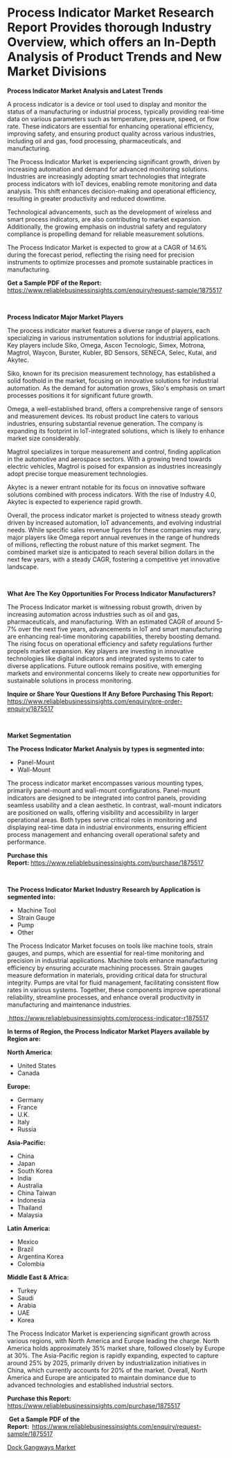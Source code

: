 <p><h1>Process Indicator Market Research Report Provides thorough Industry Overview, which offers an In-Depth Analysis of Product Trends and New Market Divisions</h1></p><p><strong>Process Indicator Market Analysis and Latest Trends</strong></p>
<p><p>A process indicator is a device or tool used to display and monitor the status of a manufacturing or industrial process, typically providing real-time data on various parameters such as temperature, pressure, speed, or flow rate. These indicators are essential for enhancing operational efficiency, improving safety, and ensuring product quality across various industries, including oil and gas, food processing, pharmaceuticals, and manufacturing.</p><p>The Process Indicator Market is experiencing significant growth, driven by increasing automation and demand for advanced monitoring solutions. Industries are increasingly adopting smart technologies that integrate process indicators with IoT devices, enabling remote monitoring and data analysis. This shift enhances decision-making and operational efficiency, resulting in greater productivity and reduced downtime. </p><p>Technological advancements, such as the development of wireless and smart process indicators, are also contributing to market expansion. Additionally, the growing emphasis on industrial safety and regulatory compliance is propelling demand for reliable measurement solutions. </p><p>The Process Indicator Market is expected to grow at a CAGR of 14.6% during the forecast period, reflecting the rising need for precision instruments to optimize processes and promote sustainable practices in manufacturing.</p></p>
<p><strong>Get a Sample PDF of the Report:&nbsp;</strong> <a href="https://www.reliablebusinessinsights.com/enquiry/request-sample/1875517?utm_campaign=2527&utm_medium=2&utm_source=Github&utm_content=ia&utm_term=19022025&utm_id=process-indicator">https://www.reliablebusinessinsights.com/enquiry/request-sample/1875517</a></p>
<p>&nbsp;</p>
<p><strong>Process Indicator Major Market Players</strong></p>
<p><p>The process indicator market features a diverse range of players, each specializing in various instrumentation solutions for industrial applications. Key players include Siko, Omega, Ascon Tecnologic, Simex, Motrona, Magtrol, Waycon, Burster, Kubler, BD Sensors, SENECA, Selec, Kutai, and Akytec. </p><p>Siko, known for its precision measurement technology, has established a solid foothold in the market, focusing on innovative solutions for industrial automation. As the demand for automation grows, Siko's emphasis on smart processes positions it for significant future growth.</p><p>Omega, a well-established brand, offers a comprehensive range of sensors and measurement devices. Its robust product line caters to various industries, ensuring substantial revenue generation. The company is expanding its footprint in IoT-integrated solutions, which is likely to enhance market size considerably.</p><p>Magtrol specializes in torque measurement and control, finding application in the automotive and aerospace sectors. With a growing trend towards electric vehicles, Magtrol is poised for expansion as industries increasingly adopt precise torque measurement technologies.</p><p>Akytec is a newer entrant notable for its focus on innovative software solutions combined with process indicators. With the rise of Industry 4.0, Akytec is expected to experience rapid growth. </p><p>Overall, the process indicator market is projected to witness steady growth driven by increased automation, IoT advancements, and evolving industrial needs. While specific sales revenue figures for these companies may vary, major players like Omega report annual revenues in the range of hundreds of millions, reflecting the robust nature of this market segment. The combined market size is anticipated to reach several billion dollars in the next few years, with a steady CAGR, fostering a competitive yet innovative landscape.</p></p>
<p>&nbsp;</p>
<p><strong>What Are The Key Opportunities For Process Indicator Manufacturers?</strong></p>
<p><p>The Process Indicator market is witnessing robust growth, driven by increasing automation across industries such as oil and gas, pharmaceuticals, and manufacturing. With an estimated CAGR of around 5-7% over the next five years, advancements in IoT and smart manufacturing are enhancing real-time monitoring capabilities, thereby boosting demand. The rising focus on operational efficiency and safety regulations further propels market expansion. Key players are investing in innovative technologies like digital indicators and integrated systems to cater to diverse applications. Future outlook remains positive, with emerging markets and environmental concerns likely to create new opportunities for sustainable solutions in process monitoring.</p></p>
<p><strong>Inquire or Share Your Questions If Any Before Purchasing This Report:</strong> <a href="https://www.reliablebusinessinsights.com/enquiry/pre-order-enquiry/1875517?utm_campaign=2527&utm_medium=2&utm_source=Github&utm_content=ia&utm_term=19022025&utm_id=process-indicator">https://www.reliablebusinessinsights.com/enquiry/pre-order-enquiry/1875517</a></p>
<p>&nbsp;</p>
<p><strong>Market Segmentation</strong></p>
<p><strong>The Process Indicator Market Analysis by types is segmented into:</strong></p>
<p><ul><li>Panel-Mount</li><li>Wall-Mount</li></ul></p>
<p><p>The process indicator market encompasses various mounting types, primarily panel-mount and wall-mount configurations. Panel-mount indicators are designed to be integrated into control panels, providing seamless usability and a clean aesthetic. In contrast, wall-mount indicators are positioned on walls, offering visibility and accessibility in larger operational areas. Both types serve critical roles in monitoring and displaying real-time data in industrial environments, ensuring efficient process management and enhancing overall operational safety and performance.</p></p>
<p><strong>Purchase this Report:&nbsp;</strong><a href="https://www.reliablebusinessinsights.com/purchase/1875517?utm_campaign=2527&utm_medium=2&utm_source=Github&utm_content=ia&utm_term=19022025&utm_id=process-indicator">https://www.reliablebusinessinsights.com/purchase/1875517</a></p>
<p>&nbsp;</p>
<p><strong>The Process Indicator Market Industry Research by Application is segmented into:</strong></p>
<p><ul><li>Machine Tool</li><li>Strain Gauge</li><li>Pump</li><li>Other</li></ul></p>
<p><p>The Process Indicator Market focuses on tools like machine tools, strain gauges, and pumps, which are essential for real-time monitoring and precision in industrial applications. Machine tools enhance manufacturing efficiency by ensuring accurate machining processes. Strain gauges measure deformation in materials, providing critical data for structural integrity. Pumps are vital for fluid management, facilitating consistent flow rates in various systems. Together, these components improve operational reliability, streamline processes, and enhance overall productivity in manufacturing and maintenance industries.</p></p>
<p><a href="https://www.reliablebusinessinsights.com/process-indicator-r1875517?utm_campaign=2527&utm_medium=2&utm_source=Github&utm_content=ia&utm_term=19022025&utm_id=process-indicator">&nbsp;https://www.reliablebusinessinsights.com/process-indicator-r1875517</a></p>
<p><strong>In terms of Region, the Process Indicator Market Players available by Region are:</strong></p>
<p>
    <p> <strong> North America: </strong>
        <ul>
            <li>United States</li>
            <li>Canada</li>
        </ul>
        </p> 
    <p> <strong> Europe: </strong>
        <ul>
            <li>Germany</li>
            <li>France</li>
            <li>U.K.</li>
            <li>Italy</li>
            <li>Russia</li>
        </ul>
        </p> 
    <p> <strong> Asia-Pacific: </strong>
        <ul>
            <li>China</li>
            <li>Japan</li>
            <li>South Korea</li>
            <li>India</li>
            <li>Australia</li>
            <li>China Taiwan</li>
            <li>Indonesia</li>
            <li>Thailand</li>
            <li>Malaysia</li>
        </ul>
        </p> 
    <p> <strong> Latin America: </strong>
        <ul>
            <li>Mexico</li>
            <li>Brazil</li>
            <li>Argentina Korea</li>
            <li>Colombia</li>
        </ul>
        </p> 
    <p> <strong> Middle East & Africa: </strong>
        <ul>
            <li>Turkey</li>
            <li>Saudi</li>
            <li>Arabia</li>
            <li>UAE</li>
            <li>Korea</li>
        </ul>
    </p>
    </p>
<p><p>The Process Indicator Market is experiencing significant growth across various regions, with North America and Europe leading the charge. North America holds approximately 35% market share, followed closely by Europe at 30%. The Asia-Pacific region is rapidly expanding, expected to capture around 25% by 2025, primarily driven by industrialization initiatives in China, which currently accounts for 20% of the market. Overall, North America and Europe are anticipated to maintain dominance due to advanced technologies and established industrial sectors.</p></p>
<p><strong>Purchase this Report: </strong><a href="https://www.reliablebusinessinsights.com/purchase/1875517?utm_campaign=2527&utm_medium=2&utm_source=Github&utm_content=ia&utm_term=19022025&utm_id=process-indicator">https://www.reliablebusinessinsights.com/purchase/1875517</a></p>
<p>&nbsp;<strong>Get a Sample PDF of the Report:&nbsp;&nbsp;</strong><a href="https://www.reliablebusinessinsights.com/enquiry/request-sample/1875517?utm_campaign=2527&utm_medium=2&utm_source=Github&utm_content=ia&utm_term=19022025&utm_id=process-indicator">https://www.reliablebusinessinsights.com/enquiry/request-sample/1875517</a></p>
<p><strong></strong></p>
<p><p><a href="https://github.com/raeezkenedz/Market-Research-Report-List-1/blob/main/dock-gangways-market.md?utm_campaign=2527&utm_medium=2&utm_source=Github&utm_content=ia&utm_term=19022025&utm_id=process-indicator">Dock Gangways Market</a></p></p>